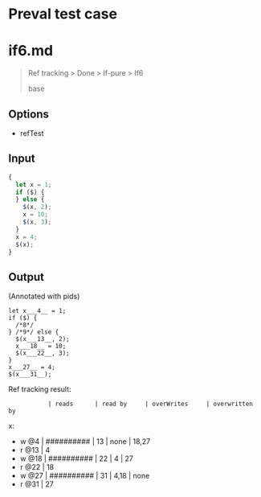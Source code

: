 # Preval test case

# if6.md

> Ref tracking > Done > If-pure > If6
>
> base

## Options

- refTest

## Input

`````js filename=intro
{
  let x = 1;
  if ($) {
  } else {
    $(x, 2);
    x = 10;
    $(x, 3);
  }
  x = 4;
  $(x);
}
`````

## Output

(Annotated with pids)

`````filename=intro
let x___4__ = 1;
if ($) {
  /*8*/
} /*9*/ else {
  $(x___13__, 2);
  x___18__ = 10;
  $(x___22__, 3);
}
x___27__ = 4;
$(x___31__);
`````

Ref tracking result:

               | reads      | read by     | overWrites     | overwritten by
x:
  - w @4       | ########## | 13          | none           | 18,27
  - r @13      | 4
  - w @18      | ########## | 22          | 4              | 27
  - r @22      | 18
  - w @27      | ########## | 31          | 4,18           | none
  - r @31      | 27
